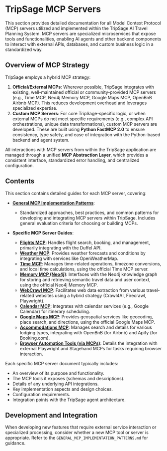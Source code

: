 # TripSage MCP Servers

This section provides detailed documentation for all Model Context Protocol (MCP) servers utilized and implemented within the TripSage AI Travel Planning System. MCP servers are specialized microservices that expose tools and functionalities, enabling AI agents and other backend components to interact with external APIs, databases, and custom business logic in a standardized way.

## Overview of MCP Strategy

TripSage employs a hybrid MCP strategy:

1. **Official/External MCPs**: Wherever possible, TripSage integrates with existing, well-maintained official or community-provided MCP servers (e.g., Time MCP, Neo4j Memory MCP, Google Maps MCP, OpenBnB Airbnb MCP). This reduces development overhead and leverages specialized expertise.
2. **Custom MCP Servers**: For core TripSage-specific logic, or when external MCPs do not meet specific requirements (e.g., complex API orchestrations, unique data transformations), custom MCP servers are developed. These are built using **Python FastMCP 2.0** to ensure consistency, type safety, and ease of integration with the Python-based backend and agent system.

All interactions with MCP servers from within the TripSage application are managed through a unified **MCP Abstraction Layer**, which provides a consistent interface, standardized error handling, and centralized configuration.

## Contents

This section contains detailed guides for each MCP server, covering:

- **[General MCP Implementation Patterns](./GENERAL_MCP_IMPLEMENTATION_PATTERNS.md)**:

  - Standardized approaches, best practices, and common patterns for developing and integrating MCP servers within TripSage. Includes general evaluation criteria for choosing or building MCPs.

- **Specific MCP Server Guides**:
  - **[Flights MCP](./Flights_MCP.md)**: Handles flight search, booking, and management, primarily integrating with the Duffel API.
  - **[Weather MCP](./Weather_MCP.md)**: Provides weather forecasts and conditions by integrating with services like OpenWeatherMap.
  - **[Time MCP](./Time_MCP.md)**: Manages time-related operations, timezone conversions, and local time calculations, using the official Time MCP server.
  - **[Memory MCP (Neo4j)](./Memory_MCP.md)**: Interfaces with the Neo4j knowledge graph for storing and retrieving semantic travel data and user context, using the official Neo4j Memory MCP.
  - **[WebCrawl MCP](./WebCrawl_MCP.md)**: Facilitates web data extraction from various travel-related websites using a hybrid strategy (Crawl4AI, Firecrawl, Playwright).
  - **[Calendar MCP](./Calendar_MCP.md)**: Integrates with calendar services (e.g., Google Calendar) for itinerary scheduling.
  - **[Google Maps MCP](./GoogleMaps_MCP.md)**: Provides geospatial services like geocoding, place search, and directions, using the official Google Maps MCP.
  - **[Accommodations MCP](./Accommodations_MCP.md)**: Manages search and details for various lodging types, integrating with OpenBnB (for Airbnb) and Apify (for Booking.com).
  - **[Browser Automation Tools (via MCPs)](./BrowserAutomation_MCP.md)**: Details the integration with external Playwright and Stagehand MCPs for tasks requiring browser interaction.

Each specific MCP server document typically includes:

- An overview of its purpose and functionality.
- The MCP tools it exposes (schemas and descriptions).
- Details of any underlying API integrations.
- Key implementation aspects and design choices.
- Configuration requirements.
- Integration points with the TripSage agent architecture.

## Development and Integration

When developing new features that require external service interaction or specialized processing, consider whether a new MCP tool or server is appropriate. Refer to the `GENERAL_MCP_IMPLEMENTATION_PATTERNS.md` for guidance.
